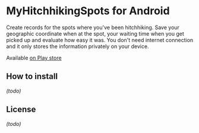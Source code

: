# MyHitchhikingSpots for Android

Create records for the spots where you've been hitchhiking. Save your geographic coordinate when at the spot, your waiting time when you get picked up and evaluate how easy it was. You don't need internet connection and it only stores the information privately on your device.

Available [on Play store](https://play.google.com/store/apps/details?id=com.myhitchhikingspots)

## How to install
_(todo)_

## License
_(todo)_
